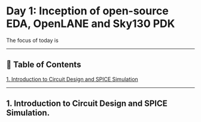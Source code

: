 # Day 1: Inception of open-source EDA, OpenLANE and Sky130 PDK
 
The focus of today is

---

## 📜 Table of Contents
[1. Introduction to Circuit Design and SPICE Simulation](#1-introduction-to-circuit-design-and-spice-simulation)<br>

---

## 1. Introduction to Circuit Design and SPICE Simulation.

